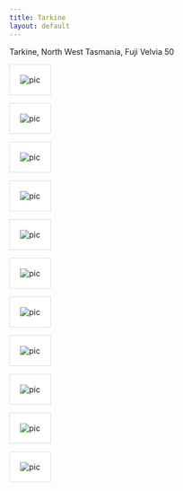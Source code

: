 ```yaml
---
title: Tarkine
layout: default
---
```


<div class="post-date">
  Tarkine, North West Tasmania, Fuji Velvia 50
</div>
 

<style>
img {

    border: 1px solid #ddd;

    padding: 18px; 

    background-color:#ffffff;
}
</style>



![pic](/public/images/Atkinson_50163218/best/9044-010.smaller.jpg)


![pic](/public/images/Atkinson_50163218/best/9045-011.smaller.jpg) 

![pic](/public/images/Atkinson_50163218/best/9045-001.smaller.jpg) 

![pic](/public/images/Atkinson_50163218/best/9044-011.smaller.jpg)

![pic](/public/images/Atkinson_50163218/best/9045-004.smaller.jpg)


![pic](/public/images/Atkinson_50163218/best/9045-021.smaller.jpg)


![pic](/public/images/Atkinson_50163218/best/9045-018.smaller.jpg)




![pic](/public/images/Atkinson_50163218/best//9047-021.smaller.jpg) 


![pic](/public/images/Atkinson_50163218/best/9044-006.smaller.jpg) 


![pic](/public/images/Atkinson_50163218/best//9044-003.smaller.jpg) 


![pic](/public/images/Atkinson_50163218/best/9045-006.smaller.jpg) 


